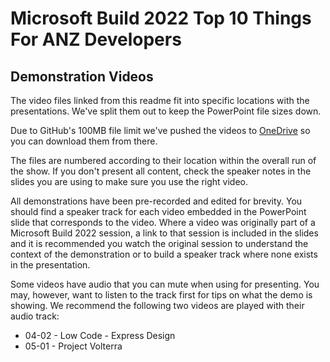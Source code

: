 # Microsoft Build 2022 Top 10 Things For ANZ Developers

## Demonstration Videos

The video files linked from this readme fit into specific locations with the presentations. We've split them out to keep the PowerPoint file sizes down.

Due to GitHub's 100MB file limit we've pushed the videos to [OneDrive](https://1drv.ms/u/s!Ajh6aqc-UljkeuWRPMqNmeR-Fxk?e=cn1ZNx) so you can download them from there.

The files are numbered according to their location within the overall run of the show. If you don't present all content, check the speaker notes in the slides you are using to make sure you use the right video.

All demonstrations have been pre-recorded and edited for brevity. You should find a speaker track for each video embedded in the PowerPoint slide that corresponds to the video. Where a video was originally part of a Microsoft Build 2022 session, a link to that session is included in the slides and it is recommended you watch the original session to understand the context of the demonstration or to build a speaker track where none exists in the presentation.

Some videos have audio that you can mute when using for presenting. You may, however, want to listen to the track first for tips on what the demo is showing. We recommend the following two videos are played with their audio track:

- 04-02 - Low Code - Express Design
- 05-01 - Project Volterra